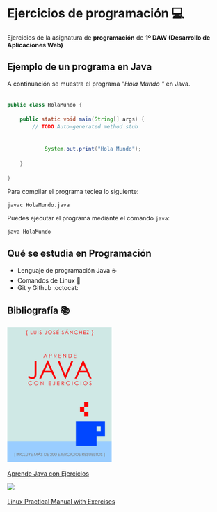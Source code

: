 # Ejercicios de programación :computer:

Ejercicios de la asignatura de **programación** de **1º DAW (Desarrollo de Aplicaciones Web)**

## Ejemplo de un programa en Java

A continuación se muestra el programa *"Hola Mundo "* en Java.

```java

public class HolaMundo {

	public static void main(String[] args) {
		// TODO Auto-generated method stub
			
		
			System.out.print("Hola Mundo");
			
	}

}

```

Para compilar el programa teclea lo siguiente:

``` console
javac HolaMundo.java

```

Puedes ejecutar el programa mediante el comando `java`:

``` console
java HolaMundo

```

## Qué se estudia en Programación

* Lenguaje de programación Java :coffee:
* Comandos de Linux :penguin:
* Git y Github :octocat:

## Bibliografía :books:

<img src = "imagenes/aprendejava.jpeg" width="240">

[Aprende Java con Ejercicios](https://leanpub.com/aprendejava)

<img src = "Documentos/PRO/linuxmanual.jpg">

[Linux Practical Manual with Exercises](https://github.com/LuisJoseSanchez/programacion/blob/master/linux_practical_manual_31_07_2014_en.pdf)



